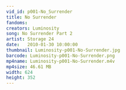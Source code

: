 ```yaml
---
vid_id: p001-No_Surrender
title: No Surrender
fandoms: 
creators: Luminosity
song: No Surrender Part 2
artist: Storage 24
date:   2010-01-30 10:00:00
thumbnail: Luminosity-p001-No-Surrender.jpg
barcode: Luminosity-p001-No-Surrender.png
mp4name: Luminosity-p001-No-Surrender.m4v
mp4size: 46.61 MB
width: 624
height: 352
---
```



  